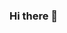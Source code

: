 ### Hi there 👋

<!--
**beatrizaantunes/beatrizaantunes** is a ✨ _special_ ✨ repository because its `README.md` (this file) appears on your GitHub profile.

Here are some ideas to get you started:

- 🔭 I’m currently working on Product Management and Product Design
- 🌱 I’m currently learning PM, PD and Git
- 📫 How to reach me: https://beatrizaantunes.wordpress.com/

![Visitor Count](https://profile-counter.glitch.me/beatrizaantunes/count.svg)
